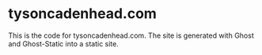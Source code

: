 # tysoncadenhead.com

This is the code for tysoncadenhead.com. The site is generated with Ghost and Ghost-Static into a static site.